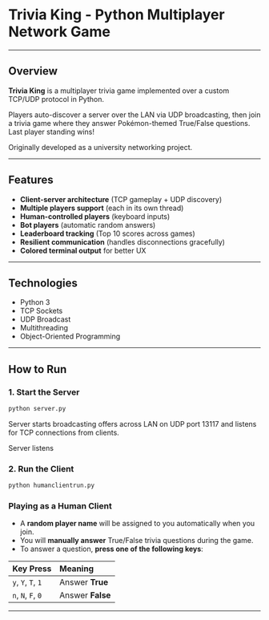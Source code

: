 # Trivia King - Python Multiplayer Network Game

---

## Overview
**Trivia King** is a multiplayer trivia game implemented over a custom TCP/UDP protocol in Python.

Players auto-discover a server over the LAN via UDP broadcasting, then join a trivia game where they answer Pokémon-themed True/False questions. Last player standing wins!

Originally developed as a university networking project.

---

## Features
-  **Client-server architecture** (TCP gameplay + UDP discovery)
-  **Multiple players support** (each in its own thread)
-  **Human-controlled players** (keyboard inputs)
-  **Bot players** (automatic random answers)
-  **Leaderboard tracking** (Top 10 scores across games)
-  **Resilient communication** (handles disconnections gracefully)
-  **Colored terminal output** for better UX

---

## Technologies
- Python 3
- TCP Sockets
- UDP Broadcast
- Multithreading
- Object-Oriented Programming

---

## How to Run

### 1. Start the Server
```bash
python server.py
```

Server starts broadcasting offers across LAN on UDP port 13117 and listens for TCP connections from clients.

Server listens 

### 2. Run the Client
```bash
python humanclientrun.py
```
### Playing as a Human Client

- A **random player name** will be assigned to you automatically when you join.
- You will **manually answer** True/False trivia questions during the game.
- To answer a question, **press one of the following keys**:

| Key Press | Meaning |
|:---|:---|
| `y`, `Y`, `T`, `1` | Answer **True** |
| `n`, `N`, `F`, `0` | Answer **False** |

---
